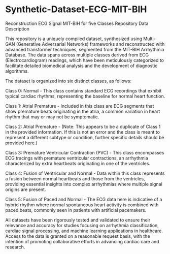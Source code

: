 # Synthetic-Dataset-ECG-MIT-BIH
Reconstruction ECG Signal MIT-BIH for five Classes
Repository Data Description

This repository is a uniquely compiled dataset, synthesized using Multi-GAN (Generative Adversarial Networks) frameworks and reconstructed with advanced transformer techniques, segmented from the MIT-BIH Arrhythmia Database. The data spans across multiple classes derived from ECG (Electrocardiogram) readings, which have been meticulously categorized to facilitate detailed biomedical analysis and the development of diagnostic algorithms.

The dataset is organized into six distinct classes, as follows:

Class 0: Normal - This class contains standard ECG recordings that exhibit typical cardiac rhythms, representing the baseline for normal heart function.

Class 1: Atrial Premature - Included in this class are ECG segments that show premature beats originating in the atria, a common variation in heart rhythm that may or may not be symptomatic.

Class 2: Atrial Premature - (Note: This appears to be a duplicate of Class 1 in the provided information. If this is not an error and the class is meant to represent a different subtype or condition, further specific details should be provided here.)

Class 3: Premature Ventricular Contraction (PVC) - This class encompasses ECG tracings with premature ventricular contractions, an arrhythmia characterized by extra heartbeats originating in one of the ventricles.

Class 4: Fusion of Ventricular and Normal - Data within this class represents a fusion between normal heartbeats and those from the ventricles, providing essential insights into complex arrhythmias where multiple signal origins are present.

Class 5: Fusion of Paced and Normal - The ECG data here is indicative of a hybrid rhythm where normal spontaneous heart activity is combined with paced beats, commonly seen in patients with artificial pacemakers.

All datasets have been rigorously tested and validated to ensure their relevance and accuracy for studies focusing on arrhythmia classification, cardiac signal processing, and machine learning applications in healthcare. Access to the data is granted on a reasonable request basis, with the intention of promoting collaborative efforts in advancing cardiac care and research.

